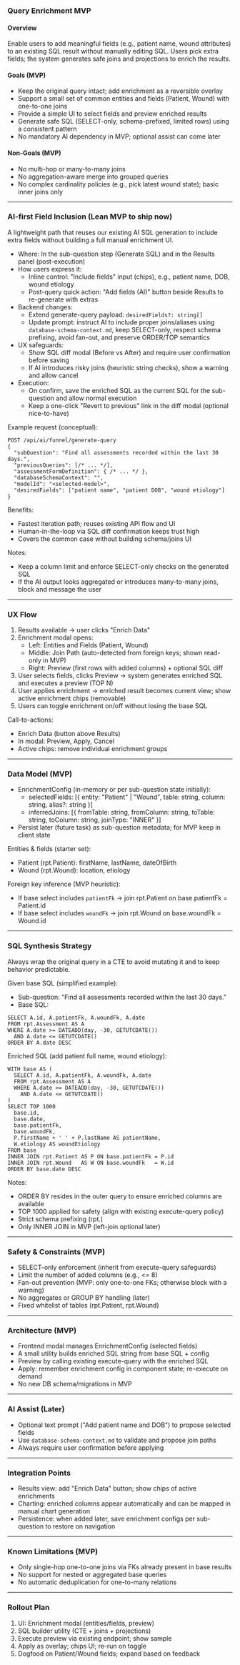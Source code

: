 ### Query Enrichment MVP

#### Overview

Enable users to add meaningful fields (e.g., patient name, wound attributes) to an existing SQL result without manually editing SQL. Users pick extra fields; the system generates safe joins and projections to enrich the results.

#### Goals (MVP)

- Keep the original query intact; add enrichment as a reversible overlay
- Support a small set of common entities and fields (Patient, Wound) with one-to-one joins
- Provide a simple UI to select fields and preview enriched results
- Generate safe SQL (SELECT-only, schema-prefixed, limited rows) using a consistent pattern
- No mandatory AI dependency in MVP; optional assist can come later

#### Non-Goals (MVP)

- No multi-hop or many-to-many joins
- No aggregation-aware merge into grouped queries
- No complex cardinality policies (e.g., pick latest wound state); basic inner joins only

---

### AI-first Field Inclusion (Lean MVP to ship now)

A lightweight path that reuses our existing AI SQL generation to include extra fields without building a full manual enrichment UI.

- Where: In the sub-question step (Generate SQL) and in the Results panel (post-execution)
- How users express it:
  - Inline control: "Include fields" input (chips), e.g., patient name, DOB, wound etiology
  - Post-query quick action: "Add fields (AI)" button beside Results to re-generate with extras
- Backend changes:
  - Extend generate-query payload: `desiredFields?: string[]`
  - Update prompt: instruct AI to include proper joins/aliases using `database-schema-context.md`, keep SELECT-only, respect schema prefixing, avoid fan-out, and preserve ORDER/TOP semantics
- UX safeguards:
  - Show SQL diff modal (Before vs After) and require user confirmation before saving
  - If AI introduces risky joins (heuristic string checks), show a warning and allow cancel
- Execution:
  - On confirm, save the enriched SQL as the current SQL for the sub-question and allow normal execution
  - Keep a one-click "Revert to previous" link in the diff modal (optional nice-to-have)

Example request (conceptual):

```
POST /api/ai/funnel/generate-query
{
  "subQuestion": "Find all assessments recorded within the last 30 days.",
  "previousQueries": [/* ... */],
  "assessmentFormDefinition": { /* ... */ },
  "databaseSchemaContext": "",
  "modelId": "<selected-model>",
  "desiredFields": ["patient name", "patient DOB", "wound etiology"]
}
```

Benefits:

- Fastest iteration path; reuses existing API flow and UI
- Human-in-the-loop via SQL diff confirmation keeps trust high
- Covers the common case without building schema/joins UI

Notes:

- Keep a column limit and enforce SELECT-only checks on the generated SQL
- If the AI output looks aggregated or introduces many-to-many joins, block and message the user

---

### UX Flow

1. Results available → user clicks "Enrich Data"
2. Enrichment modal opens:
   - Left: Entities and Fields (Patient, Wound)
   - Middle: Join Path (auto-detected from foreign keys; shown read-only in MVP)
   - Right: Preview (first rows with added columns) + optional SQL diff
3. User selects fields, clicks Preview → system generates enriched SQL and executes a preview (TOP N)
4. User applies enrichment → enriched result becomes current view; show active enrichment chips (removable)
5. Users can toggle enrichment on/off without losing the base SQL

Call-to-actions:

- Enrich Data (button above Results)
- In modal: Preview, Apply, Cancel
- Active chips: remove individual enrichment groups

---

### Data Model (MVP)

- EnrichmentConfig (in-memory or per sub-question state initially):
  - selectedFields: [{ entity: "Patient" | "Wound", table: string, column: string, alias?: string }]
  - inferredJoins: [{ fromTable: string, fromColumn: string, toTable: string, toColumn: string, joinType: "INNER" }]
- Persist later (future task) as sub-question metadata; for MVP keep in client state

Entities & fields (starter set):

- Patient (rpt.Patient): firstName, lastName, dateOfBirth
- Wound (rpt.Wound): location, etiology

Foreign key inference (MVP heuristic):

- If base select includes `patientFk` → join rpt.Patient on base.patientFk = Patient.id
- If base select includes `woundFk` → join rpt.Wound on base.woundFk = Wound.id

---

### SQL Synthesis Strategy

Always wrap the original query in a CTE to avoid mutating it and to keep behavior predictable.

Given base SQL (simplified example):

- Sub-question: "Find all assessments recorded within the last 30 days."
- Base SQL:

```
SELECT A.id, A.patientFk, A.woundFk, A.date
FROM rpt.Assessment AS A
WHERE A.date >= DATEADD(day, -30, GETUTCDATE())
  AND A.date <= GETUTCDATE()
ORDER BY A.date DESC
```

Enriched SQL (add patient full name, wound etiology):

```
WITH base AS (
  SELECT A.id, A.patientFk, A.woundFk, A.date
  FROM rpt.Assessment AS A
  WHERE A.date >= DATEADD(day, -30, GETUTCDATE())
    AND A.date <= GETUTCDATE()
)
SELECT TOP 1000
  base.id,
  base.date,
  base.patientFk,
  base.woundFk,
  P.firstName + ' ' + P.lastName AS patientName,
  W.etiology AS woundEtiology
FROM base
INNER JOIN rpt.Patient AS P ON base.patientFk = P.id
INNER JOIN rpt.Wound   AS W ON base.woundFk   = W.id
ORDER BY base.date DESC
```

Notes:

- ORDER BY resides in the outer query to ensure enriched columns are available
- TOP 1000 applied for safety (align with existing execute-query policy)
- Strict schema prefixing (rpt.)
- Only INNER JOIN in MVP (left-join optional later)

---

### Safety & Constraints (MVP)

- SELECT-only enforcement (inherit from execute-query safeguards)
- Limit the number of added columns (e.g., <= 8)
- Fan-out prevention (MVP: only one-to-one FKs; otherwise block with a warning)
- No aggregates or GROUP BY handling (later)
- Fixed whitelist of tables (rpt.Patient, rpt.Wound)

---

### Architecture (MVP)

- Frontend modal manages EnrichmentConfig (selected fields)
- A small utility builds enriched SQL string from base SQL + config
- Preview by calling existing execute-query with the enriched SQL
- Apply: remember enrichment config in component state; re-execute on demand
- No new DB schema/migrations in MVP

---

### AI Assist (Later)

- Optional text prompt ("Add patient name and DOB") to propose selected fields
- Use `database-schema-context.md` to validate and propose join paths
- Always require user confirmation before applying

---

### Integration Points

- Results view: add "Enrich Data" button; show chips of active enrichments
- Charting: enriched columns appear automatically and can be mapped in manual chart generation
- Persistence: when added later, save enrichment configs per sub-question to restore on navigation

---

### Known Limitations (MVP)

- Only single-hop one-to-one joins via FKs already present in base results
- No support for nested or aggregated base queries
- No automatic deduplication for one-to-many relations

---

### Rollout Plan

1. UI: Enrichment modal (entities/fields, preview)
2. SQL builder utility (CTE + joins + projections)
3. Execute preview via existing endpoint; show sample
4. Apply as overlay; chips UI; re-run on toggle
5. Dogfood on Patient/Wound fields; expand based on feedback
